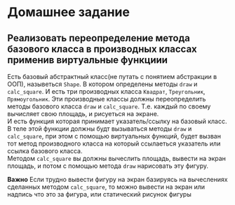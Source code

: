 # Домашнее задание

## Реализовать переопределение метода базового класса в производных классах применив виртуальные функциии	
Есть базовый абстрактный класс(не путать с понятием абстракции в ООП), назыветься `Shape`. В котором определены методы `draw` и `calc_square`. И есть три производных класса `Квадрат`, `Треугольник`, `Прямоугольник`. Эти производные классы должны переопределить методы базового класса `draw` и `calc_square`. Т.е. каждый по своему вычисляет свою площадь, и рисуеться на экране.	
И есть функция которая принимает указатель/ссылку на базовый класс. В теле этой функции должны будт вызываться методы `draw` и `calc_square`, при этом с помощью виртуальных функций, будет вызван тот метод производного класса на который ссылаеться указатель или ссылка базового класса.	
Методом `calc_square` вы должны вычеслить площадь, вывести на экран площадь, и потом с помощью метода `draw` нарисовать эту фигуру.	


**Важно** Если трудно вывести фигуру на экран базируясь на вычеслениях сделанных методом `calc_square`, то можно вывести на экран или надпись что это за фигура, или статический рисунок фигуры
